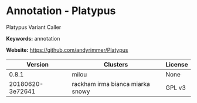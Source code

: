 # Annotation - Platypus

Platypus Variant Caller

**Keywords:** annotation

**Website:** <https://github.com/andyrimmer/Platypus>

| Version | Clusters | License |
| ------- | -------- | ------- |
| 0.8.1 | milou | None |
| 20180620-3e72641 | rackham irma bianca miarka snowy | GPL v3 |
